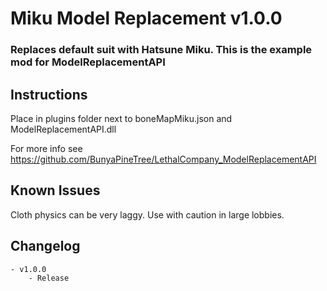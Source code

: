 # Miku Model Replacement v1.0.0
### Replaces default suit with Hatsune Miku. This is the example mod for ModelReplacementAPI

## Instructions
Place in plugins folder next to boneMapMiku.json and ModelReplacementAPI.dll

For more info see https://github.com/BunyaPineTree/LethalCompany_ModelReplacementAPI

## Known Issues
Cloth physics can be very laggy. Use with caution in large lobbies.


## Changelog
	- v1.0.0
		- Release